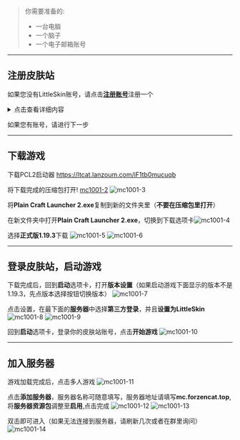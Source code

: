 >你需要准备的:
> - 一台电脑
> - 一个脑子
> - 一个电子邮箱账号

---

注册皮肤站
-
如果您没有LittleSkin账号，请点击[**注册账号**](https://littleskin.cn/auth/register)注册一个

<details>
  <summary>点击查看详细内容</summary>

  ![mc1001-1](_images/mc1001-1.png)


  点击左侧的**角色管理**，创建一个角色（请使用英文大小写字母、数字0~9或下划线_）

  ![mc-5](_images/mc-5.png)


  之后您可以前往**皮肤库**寻找您喜欢的皮肤，并在**我的衣柜**里使用

  ([官方有更加详细的教程](https://manual.littlesk.in/newbee/textures.html#%E4%BB%8E%E7%9A%AE%E8%82%A4%E5%BA%93%E4%B8%AD%E6%B7%BB%E5%8A%A0%E6%9D%90%E8%B4%A8%E5%88%B0%E8%A1%A3%E6%9F%9C))
</details>

如果您有账号，请进行下一步

---

下载游戏
-
下载PCL2启动器 <https://ltcat.lanzoum.com/iF1tb0mucuqb>

将下载完成的压缩包打开!
[mc1001-2](_images/mc1001-2.png)
![mc1001-3](_images/mc1001-3.png)

将**Plain Craft Launcher 2.exe**复制到新的文件夹里（**不要在压缩包里打开**）

在新文件夹中打开**Plain Craft Launcher 2.exe**，切换到下载选项卡![mc1001-4](_images/mc1001-4.png)

选择**正式版1.19.3**下载
![mc1001-5](_images/mc1001-5.png)
![mc1001-6](_images/mc1001-6.png)

---

登录皮肤站，启动游戏
-
下载完成后，回到**启动**选项卡，打开**版本设置**（如果启动游戏下面显示的版本不是1.19.3，先点版本选择按钮切换版本）
![mc1001-7](_images/mc1001-7.png)

点击设置，在最下面的**服务器**中选择**第三方登录**，并且**设置为LittleSkin**
![mc1001-8](_images/mc1001-8.png)
![mc1001-9](_images/mc1001-9.png)

回到**启动**选项卡，登录你的皮肤站账号，点击**开始游戏**
![mc1001-10](_images/mc1001-10.png)

---

加入服务器
-
游戏加载完成后，点击多人游戏
![mc1001-11](_images/mc1001-11.png)

点击**添加服务器**，服务器名称可随意填写，服务器地址请填写**mc.forzencat.top**,将**服务器资源包**调整至**启用**,点击完成
![mc1001-12](_images/mc1001-12.png)
![mc1001-13](_images/mc1001-13.png)

双击即可进入（如果无法连接到服务器，请刷新几次或者在群里询问）
![mc1001-14](_images/mc1001-14.jpg)
